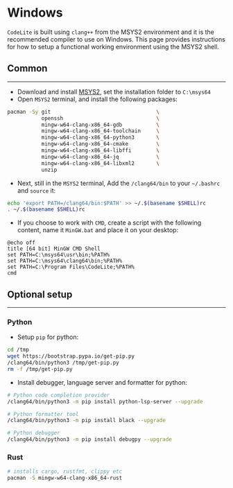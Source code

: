# Windows

`CodeLite` is built using `clang++` from the MSYS2 environment and it is the recommended compiler to use on Windows.
This page provides instructions for how to setup a functional working environment using the MSYS2 shell.

## Common
---

- Download and install [MSYS2][2], set the installation folder to `C:\msys64`
- Open `MSYS2` terminal, and install the following packages:

```bash
pacman -Sy git                                  \
           openssh                              \
           mingw-w64-clang-x86_64-gdb           \
           mingw-w64-clang-x86_64-toolchain     \
           mingw-w64-clang-x86_64-python3       \
           mingw-w64-clang-x86_64-cmake         \
           mingw-w64-clang-x86_64-libffi        \
           mingw-w64-clang-x86_64-jq            \
           mingw-w64-clang-x86_64-libxml2       \
           unzip
```

- Next, still in the `MSYS2` terminal, Add the `/clang64/bin` to your `~/.bashrc` and `source` it:

```bash
echo 'export PATH=/clang64/bin:$PATH' >> ~/.$(basename $SHELL)rc
. ~/.$(basename $SHELL)rc
```

- If you choose to work with `CMD`, create a script with the following content, name it `MinGW.bat` and place it on your desktop:

```batch
@echo off
title [64 bit] MinGW CMD Shell
set PATH=C:\msys64\usr\bin;%PATH%
set PATH=C:\msys64\clang64\bin;%PATH%
set PATH=C:\Program Files\CodeLite;%PATH%
cmd
```

## Optional setup
---

### Python

- Setup `pip` for python:

```bash
cd /tmp
wget https://bootstrap.pypa.io/get-pip.py
/clang64/bin/python3 /tmp/get-pip.py
rm -f /tmp/get-pip.py
```

- Install debugger, language server and formatter for python:

```bash
# Python code completion provider
/clang64/bin/python3 -m pip install python-lsp-server --upgrade

# Python formatter tool
/clang64/bin/python3 -m pip install black --upgrade

# Python debugger
/clang64/bin/python3 -m pip install debugpy --upgrade
```

### Rust

```bash
# installs cargo, rustfmt, clippy etc
pacman -S mingw-w64-clang-x86_64-rust
```

[2]: https://www.msys2.org/#installation
